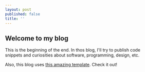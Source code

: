 ```yaml
---
layout: post
published: false
title: ''
---
```

## Welcome to my blog

This is the beginning of the end. In thos blog, I'll try to publish code snippets and curiosities about software, programming, design, etc.

Also, this blog uses [this amazing template](http://deanattali.com/beautiful-jekyll/). Check it out!